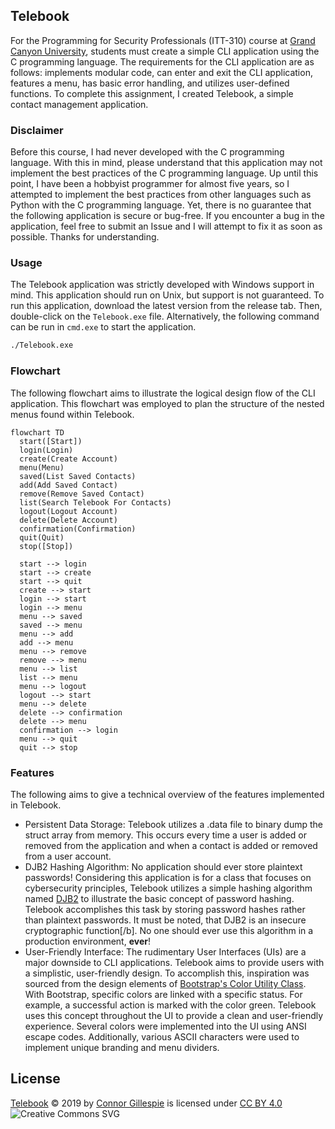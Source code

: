 ## Telebook
For the Programming for Security Professionals (ITT-310) course at [Grand Canyon University](https://gcu.edu), students must create a simple CLI application using the C programming language. The requirements for the CLI application are as follows: implements modular code, can enter and exit the CLI application, features a menu, has basic error handling, and utilizes user-defined functions. To complete this assignment, I created Telebook, a simple contact management application. 

### Disclaimer

Before this course, I had never developed with the C programming language. With this in mind, please understand that this application may not implement the best practices of the C programming language. Up until this point, I have been a hobbyist programmer for almost five years, so I attempted to implement the best practices from other languages such as Python with the C programming language. Yet, there is no guarantee that the following application is secure or bug-free. If you encounter a bug in the application, feel free to submit an Issue and I will attempt to fix it as soon as possible. Thanks for understanding. 

### Usage

The Telebook application was strictly developed with Windows support in mind. This application should run on Unix, but support is not guaranteed. To run this application, download the latest version from the release tab. Then, double-click on the `Telebook.exe` file. Alternatively, the following command can be run in `cmd.exe` to start the application. 
```sh
./Telebook.exe
```

### Flowchart

The following flowchart aims to illustrate the logical design flow of the CLI application. This flowchart was employed to plan the structure of the nested menus found within Telebook.

```mermaid
flowchart TD
  start([Start])
  login(Login)
  create(Create Account)
  menu(Menu)
  saved(List Saved Contacts)
  add(Add Saved Contact)
  remove(Remove Saved Contact)
  list(Search Telebook For Contacts)
  logout(Logout Account)
  delete(Delete Account)
  confirmation(Confirmation)
  quit(Quit)
  stop([Stop])

  start --> login
  start --> create
  start --> quit
  create --> start
  login --> start
  login --> menu
  menu --> saved
  saved --> menu
  menu --> add
  add --> menu
  menu --> remove
  remove --> menu
  menu --> list
  list --> menu
  menu --> logout
  logout --> start
  menu --> delete
  delete --> confirmation
  delete --> menu
  confirmation --> login
  menu --> quit
  quit --> stop
```

### Features

The following aims to give a technical overview of the features implemented in Telebook.  

- Persistent Data Storage: Telebook utilizes a .data file to binary dump the struct array from memory. This occurs every time a user is added or removed from the application and when a contact is added or removed from a user account.
- DJB2 Hashing Algorithm: No application should ever store plaintext passwords! Considering this application is for a class that focuses on cybersecurity principles, Telebook utilizes a simple hashing algorithm named [DJB2](http://www.cse.yorku.ca/~oz/hash.html) to illustrate the basic concept of password hashing. Telebook accomplishes this task by storing password hashes rather than plaintext passwords. It must be noted, that DJB2 is an insecure cryptographic function[/b]. No one should ever use this algorithm in a production environment, **ever**!
- User-Friendly Interface: The rudimentary User Interfaces (UIs) are a major downside to CLI applications. Telebook aims to provide users with a simplistic, user-friendly design. To accomplish this, inspiration was sourced from the design elements of [Bootstrap's Color Utility Class](https://getbootstrap.com/docs/5.3/utilities/colors/#colors). With Bootstrap, specific colors are linked with a specific status. For example, a successful action is marked with the color green. Telebook uses this concept throughout the UI to provide a clean and user-friendly experience. Several colors were implemented into the UI using ANSI escape codes. Additionally, various ASCII characters were used to implement unique branding and menu dividers.

## License
[Telebook](https://github.com/connorgillespie/Telebook) © 2019 by [Connor Gillespie](https://github.com/connorgillespie) is licensed under [CC BY 4.0](https://creativecommons.org/licenses/by/4.0/?ref=chooser-v1)  
![Creative Commons SVG](http://i.creativecommons.org/l/by/4.0/88x31.png)
